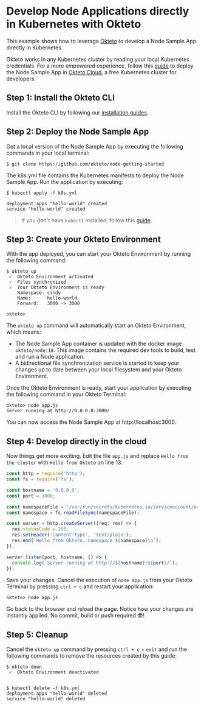 # Develop Node Applications directly in Kubernetes with Okteto

This example shows how to leverage [Okteto](https://github.com/okteto/okteto) to develop a Node Sample App directly in Kubernetes. 

Okteto works in any Kubernetes cluster by reading your local Kubernetes credentials. For a more empowered experience, follow this [guide](https://okteto.com/docs/samples/golang/) to deploy the Node Sample App in [Okteto Cloud](https://cloud.okteto.com), a free Kubernetes cluster for developers.

## Step 1: Install the Okteto CLI

Install the Okteto CLI by following our [installation guides](https://github.com/okteto/okteto/blob/master/docs/installation.md).

## Step 2: Deploy the Node Sample App

Get a local version of the Node Sample App by executing the following commands in your local terminal:

```console
$ git clone https://github.com/okteto/node-getting-started
```

The k8s.yml file contains the Kubernetes manifests to deploy the Node Sample App. Run the application by executing:

```console
$ kubectl apply -f k8s.yml
```

```console
deployment.apps "hello-world" created
service "hello-world" created
```

> If you don't have `kubectl` installed, follow this [guide](https://kubernetes.io/docs/tasks/tools/install-kubectl/).


## Step 3: Create your Okteto Environment

With the app deployed, you can start your Okteto Environment by running the following command:

```console
$ okteto up
 ✓  Okteto Environment activated
 ✓  Files synchronized
 ✓  Your Okteto Environment is ready
    Namespace: cindy
    Name:      hello-world
    Forward:   3000 -> 3000

okteto>
```

The `okteto up` command will automatically start an Okteto Environment, which means:

- The Node Sample App container is updated with the docker image `okteto/node:10`. This image contains the required dev tools to build, test and run a Node application.
- A bidirectional file synchronization service is started to keep your changes up to date between your local filesystem and your Okteto Environment.

Once the Okteto Environment is ready, start your application by executing the following command in your Okteto Terminal:

```console
okteto> node app.js
Server running at http://0.0.0.0:3000/
```

You can now access the Node Sample App at http://localhost:3000.

## Step 4: Develop directly in the cloud

Now things get more exciting. Edit the file `app.js` and replace  `Hello from the cluster` with `Hello from Okteto` on line 13.

```javascript
const http = require('http');
const fs = require('fs');

const hostname = '0.0.0.0';
const port = 3000;

const namespaceFile = "/var/run/secrets/kubernetes.io/serviceaccount/namespace"
const namespace = fs.readFileSync(namespaceFile);

const server = http.createServer((req, res) => {
  res.statusCode = 200;
  res.setHeader('Content-Type', 'text/plain');
  res.end(`Hello from Okteto, namespace ${namespace}\n`);
});

server.listen(port, hostname, () => {
  console.log(`Server running at http://${hostname}:${port}/`);
});
```

Save your changes. Cancel the execution of `node app.js` from your Okteto Terminal by pressing `ctrl + c` and restart your application:

```console
okteto> node app.js
```

Go back to the browser and reload the page. Notice how your changes are instantly applied. No commit, build or push required 😎! 


## Step 5: Cleanup

Cancel the `okteto up` command by pressing `ctrl + c` + `exit` and run the following commands to remove the resources created by this guide: 

```console
$ okteto down
 ✓  Okteto Environment deactivated
 
```

```console
$ kubectl delete -f k8s.yml
deployment.apps "hello-world" deleted
service "hello-world" deleted
```
